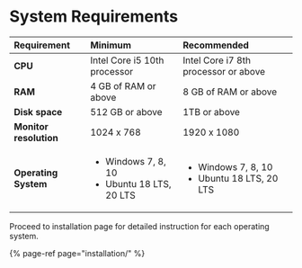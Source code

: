 # System Requirements

<table>
  <thead>
    <tr>
      <th style="text-align:left">Requirement</th>
      <th style="text-align:left">Minimum</th>
      <th style="text-align:left">Recommended</th>
    </tr>
  </thead>
  <tbody>
    <tr>
      <td style="text-align:left"><b>CPU</b>
      </td>
      <td style="text-align:left">Intel Core i5 10th processor</td>
      <td style="text-align:left">Intel Core i7 8th processor or above</td>
    </tr>
    <tr>
      <td style="text-align:left"><b>RAM</b>
      </td>
      <td style="text-align:left">4 GB of RAM or above</td>
      <td style="text-align:left">8 GB of RAM or above</td>
    </tr>
    <tr>
      <td style="text-align:left"><b>Disk space</b>
      </td>
      <td style="text-align:left">512 GB or above</td>
      <td style="text-align:left">1TB or above</td>
    </tr>
    <tr>
      <td style="text-align:left"><b>Monitor resolution</b>
      </td>
      <td style="text-align:left">1024 x 768</td>
      <td style="text-align:left">1920 x 1080</td>
    </tr>
    <tr>
      <td style="text-align:left"><b>Operating System</b>
      </td>
      <td style="text-align:left">
        <ul>
          <li>Windows 7, 8, 10</li>
          <li>Ubuntu 18 LTS, 20 LTS</li>
        </ul>
      </td>
      <td style="text-align:left">
        <ul>
          <li>Windows 7, 8, 10</li>
          <li>Ubuntu 18 LTS, 20 LTS</li>
        </ul>
      </td>
    </tr>
  </tbody>
</table>

Proceed to installation page for detailed instruction for each operating system.

{% page-ref page="installation/" %}



